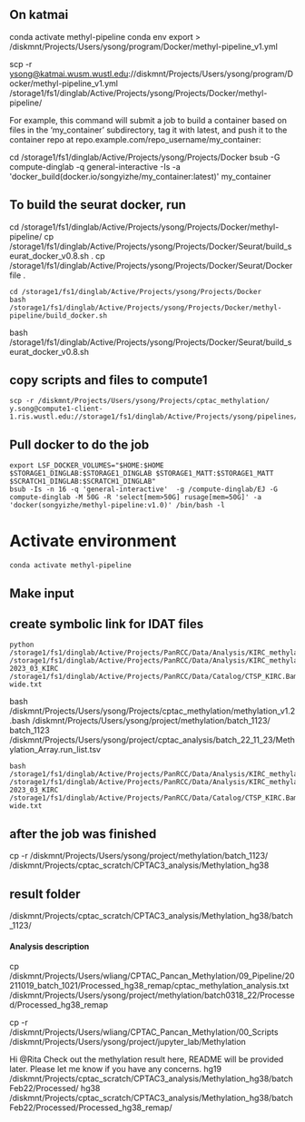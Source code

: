##
## On katmai
conda activate methyl-pipeline
conda env export > /diskmnt/Projects/Users/ysong/program/Docker/methyl-pipeline_v1.yml

scp -r ysong@katmai.wusm.wustl.edu://diskmnt/Projects/Users/ysong/program/Docker/methyl-pipeline_v1.yml /storage1/fs1/dinglab/Active/Projects/ysong/Projects/Docker/methyl-pipeline/

For example, this command will submit a job to build a container based on files in the ‘my_container’ subdirectory, tag it with latest, and push it to the container repo at repo.example.com/repo_username/my_container:

cd /storage1/fs1/dinglab/Active/Projects/ysong/Projects/Docker
bsub -G compute-dinglab -q general-interactive -Is -a 'docker_build(docker.io/songyizhe/my_container:latest)'  my_container

## To build the seurat docker, run

cd /storage1/fs1/dinglab/Active/Projects/ysong/Projects/Docker/methyl-pipeline/
cp /storage1/fs1/dinglab/Active/Projects/ysong/Projects/Docker/Seurat/build_seurat_docker_v0.8.sh .
cp /storage1/fs1/dinglab/Active/Projects/ysong/Projects/Docker/Seurat/Dockerfile .

```
cd /storage1/fs1/dinglab/Active/Projects/ysong/Projects/Docker
bash /storage1/fs1/dinglab/Active/Projects/ysong/Projects/Docker/methyl-pipeline/build_docker.sh
```
bash /storage1/fs1/dinglab/Active/Projects/ysong/Projects/Docker/Seurat/build_seurat_docker_v0.8.sh

## copy scripts and files to compute1
```
scp -r /diskmnt/Projects/Users/ysong/Projects/cptac_methylation/ y.song@compute1-client-1.ris.wustl.edu://storage1/fs1/dinglab/Active/Projects/ysong/pipelines/methylation/

```
## Pull docker to do the job

```
export LSF_DOCKER_VOLUMES="$HOME:$HOME $STORAGE1_DINGLAB:$STORAGE1_DINGLAB $STORAGE1_MATT:$STORAGE1_MATT $SCRATCH1_DINGLAB:$SCRATCH1_DINGLAB"
bsub -Is -n 16 -q 'general-interactive'  -g /compute-dinglab/EJ -G compute-dinglab -M 50G -R 'select[mem>50G] rusage[mem=50G]' -a 'docker(songyizhe/methyl-pipeline:v1.0)' /bin/bash -l
```

# Activate environment
```
conda activate methyl-pipeline
```

## Make input

## create symbolic link for IDAT files

```
python /storage1/fs1/dinglab/Active/Projects/PanRCC/Data/Analysis/KIRC_methylation/make_methlation_input.py /storage1/fs1/dinglab/Active/Projects/PanRCC/Data/Analysis/KIRC_methylation/2023_03_KIRC 2023_03_KIRC /storage1/fs1/dinglab/Active/Projects/PanRCC/Data/Catalog/CTSP_KIRC.BamMap-wide.txt
```

bash /diskmnt/Projects/Users/ysong/Projects/cptac_methylation/methylation_v1.2.bash /diskmnt/Projects/Users/ysong/project/methylation/batch_1123/ batch_1123 /diskmnt/Projects/Users/ysong/project/cptac_analysis/batch_22_11_23/Methylation_Array.run_list.tsv

```
bash /storage1/fs1/dinglab/Active/Projects/PanRCC/Data/Analysis/KIRC_methylation/methylation_v1.2_compute1.sh /storage1/fs1/dinglab/Active/Projects/PanRCC/Data/Analysis/KIRC_methylation/2023_03_KIRC 2023_03_KIRC /storage1/fs1/dinglab/Active/Projects/PanRCC/Data/Catalog/CTSP_KIRC.BamMap-wide.txt
```
## after the job was finished

cp -r /diskmnt/Projects/Users/ysong/project/methylation/batch_1123/ /diskmnt/Projects/cptac_scratch/CPTAC3_analysis/Methylation_hg38

## result folder

/diskmnt/Projects/cptac_scratch/CPTAC3_analysis/Methylation_hg38/batch_1123/


#### Analysis description
cp /diskmnt/Projects/Users/wliang/CPTAC_Pancan_Methylation/09_Pipeline/20211019_batch_1021/Processed_hg38_remap/cptac_methylation_analysis.txt /diskmnt/Projects/Users/ysong/project/methylation/batch0318_22/Processed/Processed_hg38_remap

cp -r /diskmnt/Projects/Users/wliang/CPTAC_Pancan_Methylation/00_Scripts /diskmnt/Projects/Users/ysong/project/jupyter_lab/Methylation

Hi @Rita Check out the methylation result here, README will be provided later. Please let me know if you have any concerns.
hg19 /diskmnt/Projects/cptac_scratch/CPTAC3_analysis/Methylation_hg38/batchFeb22/Processed/
hg38 /diskmnt/Projects/cptac_scratch/CPTAC3_analysis/Methylation_hg38/batchFeb22/Processed/Processed_hg38_remap/
